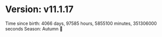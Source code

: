 # Version: v11.1.17
Time since birth: 4066 days, 97585 hours, 5855100 minutes, 351306000 seconds
Season: Autumn 🍁
